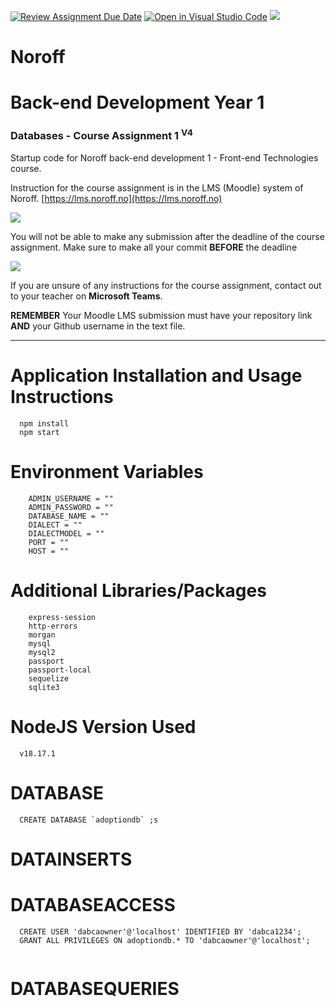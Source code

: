 [![Review Assignment Due Date](https://classroom.github.com/assets/deadline-readme-button-24ddc0f5d75046c5622901739e7c5dd533143b0c8e959d652212380cedb1ea36.svg)](https://classroom.github.com/a/mzxBmZy_)
[![Open in Visual Studio Code](https://classroom.github.com/assets/open-in-vscode-718a45dd9cf7e7f842a935f5ebbe5719a5e09af4491e668f4dbf3b35d5cca122.svg)](https://classroom.github.com/online_ide?assignment_repo_id=11713544&assignment_repo_type=AssignmentRepo)
![](http://143.42.108.232/pvt/Noroff-64.png)

# Noroff

# Back-end Development Year 1

### Databases - Course Assignment 1 <sup>V4</sup>

Startup code for Noroff back-end development 1 - Front-end Technologies course.

Instruction for the course assignment is in the LMS (Moodle) system of Noroff.
[https://lms.noroff.no](https://lms.noroff.no)

![](http://143.42.108.232/pvt/important.png)

You will not be able to make any submission after the deadline of the course assignment. Make sure to make all your commit **BEFORE** the deadline

![](http://143.42.108.232/pvt/help_small.png)

If you are unsure of any instructions for the course assignment, contact out to your teacher on **Microsoft Teams**.

**REMEMBER** Your Moodle LMS submission must have your repository link **AND** your Github username in the text file.

---

# Application Installation and Usage Instructions

```
  npm install
  npm start
```

# Environment Variables

```
    ADMIN_USERNAME = ""
    ADMIN_PASSWORD = ""
    DATABASE_NAME = ""
    DIALECT = ""
    DIALECTMODEL = ""
    PORT = ""
    HOST = ""
```

# Additional Libraries/Packages

```
    express-session
    http-errors
    morgan
    mysql
    mysql2
    passport
    passport-local
    sequelize
    sqlite3
```

# NodeJS Version Used

```
  v18.17.1
```

# DATABASE

```
  CREATE DATABASE `adoptiondb` ;s
```

# DATAINSERTS

# DATABASEACCESS

```
  CREATE USER 'dabcaowner'@'localhost' IDENTIFIED BY 'dabca1234';
  GRANT ALL PRIVILEGES ON adoptiondb.* TO 'dabcaowner'@'localhost';


```

# DATABASEQUERIES
